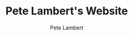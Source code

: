 ---
title: "Pete Lambert's Website"
pubDate: 2022-12-17
description: 'Everything you need to know'
author: 'Pete Lambert'
type: 'link'
url: 'https://www.petelambertmusic.com'
---